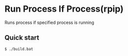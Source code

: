 # Run Process If Process(rpip)
Runs process if specified process is running

## Quick start
```console
$ ./build.bat
```
